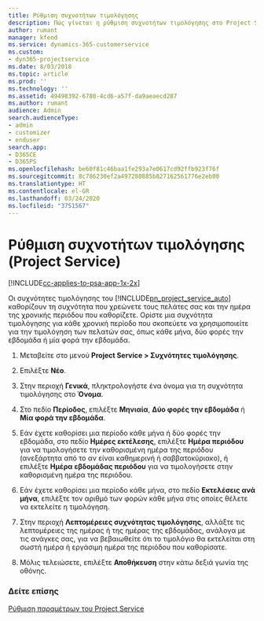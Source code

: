 ```yaml
---
title: Ρύθμιση συχνοτήτων τιμολόγησης
description: Πώς γίνεται η ρύθμιση συχνοτήτων τιμολόγησης στο Project Service
author: rumant
manager: kfend
ms.service: dynamics-365-customerservice
ms.custom:
- dyn365-projectservice
ms.date: 8/03/2018
ms.topic: article
ms.prod: ''
ms.technology: ''
ms.assetid: 49498392-6780-4cd6-a57f-da9aeaecd287
ms.author: rumant
audience: Admin
search.audienceType:
- admin
- customizer
- enduser
search.app:
- D365CE
- D365PS
ms.openlocfilehash: be60f81c46baa1fe293a7e0617cd92ffb923f76f
ms.sourcegitcommit: 8c786230ef2a497280885b827162561776e2eb00
ms.translationtype: HT
ms.contentlocale: el-GR
ms.lasthandoff: 03/24/2020
ms.locfileid: "3751567"
---
```

# <a name="set-up-invoice-frequencies-project-service"></a>Ρύθμιση συχνοτήτων τιμολόγησης (Project Service)

[!INCLUDE[cc-applies-to-psa-app-1x-2x](../includes/cc-applies-to-psa-app-1x-2x.md)]

Οι συχνότητες τιμολόγησης του [!INCLUDE[pn_project_service_auto](../includes/pn-project-service-auto.md)] καθορίζουν τη συχνότητα που χρεώνετε τους πελάτες σας και την ημέρα της χρονικής περιόδου που καθορίζετε. Ορίστε μια συχνότητα τιμολόγησης για κάθε χρονική περίοδο που σκοπεύετε να χρησιμοποιείτε για την τιμολόγηση των πελατών σας, όπως κάθε μήνα, δύο φορές την εβδομάδα ή μία φορά την εβδομάδα.  
  
1.  Μεταβείτε στο μενού **Project Service > Συχνότητες τιμολόγησης**.  
  
2.  Επιλέξτε **Νέο**.  
  
3.  Στην περιοχή **Γενικά**, πληκτρολογήστε ένα όνομα για τη συχνότητα τιμολόγησης στο **Όνομα**.  
  
4.  Στο πεδίο **Περίοδος**, επιλέξτε **Μηνιαία**, **Δύο φορές την εβδομάδα** ή **Μία φορά την εβδομάδα**.  
  
5.  Εάν έχετε καθορίσει μια περίοδο κάθε μήνα ή δύο φορές την εβδομάδα, στο πεδίο **Ημέρες εκτέλεσης**, επιλέξτε **Ημέρα περιόδου** για να τιμολογήσετε την καθορισμένη ημέρα της περιόδου (ανεξάρτητα από το αν είναι καθημερινή ή σαββατοκύριακο), ή επιλέξτε **Ημέρα εβδομάδας περιόδου** για να τιμολογήσετε στην καθορισμένη ημέρα της περιόδου.  
  
6.  Εάν έχετε καθορίσει μια περίοδο κάθε μήνα, στο πεδίο **Εκτελέσεις ανά μήνα**, επιλέξτε τον αριθμό των φορών κάθε μήνα στις οποίες θέλετε να εκτελείτε η τιμολόγηση.  
  
7.  Στην περιοχή **Λεπτομέρειες συχνότητας τιμολόγησης**, αλλάξτε τις λεπτομέρειες της ημέρας ή της ημέρας της εβδομάδας, ανάλογα με τις ανάγκες σας, για να βεβαιωθείτε ότι το τιμολόγιο θα εκτελείται στη σωστή ημέρα ή εργάσιμη ημέρα της περιόδου που καθορίσατε.  
  
8.  Μόλις τελειώσετε, επιλέξτε **Αποθήκευση** στην κάτω δεξιά γωνία της οθόνης.  
  
### <a name="see-also"></a>Δείτε επίσης  
 [Ρύθμιση παραμέτρων του Project Service](../project-service/configure.md)
